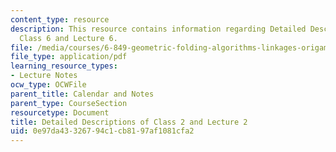 ```yaml
---
content_type: resource
description: This resource contains information regarding Detailed Descriptions of
  Class 6 and Lecture 6.
file: /media/courses/6-849-geometric-folding-algorithms-linkages-origami-polyhedra-fall-2012/0e97da43326794c1cb8197af1081cfa2_MIT6_849F12_desc02.pdf
file_type: application/pdf
learning_resource_types:
- Lecture Notes
ocw_type: OCWFile
parent_title: Calendar and Notes
parent_type: CourseSection
resourcetype: Document
title: Detailed Descriptions of Class 2 and Lecture 2
uid: 0e97da43-3267-94c1-cb81-97af1081cfa2
---
```

